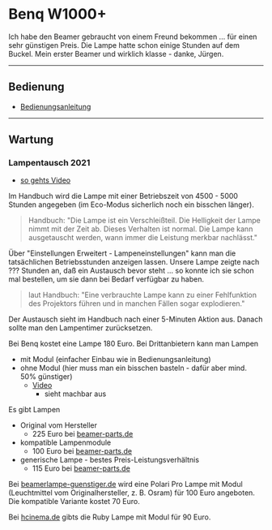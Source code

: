 # Benq W1000+

Ich habe den Beamer gebraucht von einem Freund bekommen ... für einen sehr günstigen Preis. Die Lampe hatte schon einige Stunden auf dem Buckel. Mein erster Beamer und wirklich klasse - danke, Jürgen.

---

## Bedienung

* [Bedienungsanleitung](https://www.benq.eu/de-de/support/downloads-faq/products/projector/w1000plus/manual.html)

---

## Wartung

### Lampentausch 2021

* [so gehts Video](https://www.benq.eu/de-de/support/downloads-faq/faq/product/application/projector-faq-k-00125.html)

Im Handbuch wird die Lampe mit einer Betriebszeit von 4500 - 5000 Stunden angegeben (im Eco-Modus sicherlich noch ein bisschen länger).

> Handbuch: "Die Lampe ist ein Verschleißteil. Die Helligkeit der Lampe nimmt mit der Zeit ab. Dieses Verhalten ist normal. Die Lampe kann ausgetauscht werden, wann immer die Leistung merkbar nachlässt."

Über "Einstellungen Erweitert - Lampeneinstellungen" kann man die tatsächlichen Betriebsstunden anzeigen lassen. Unsere Lampe zeigte nach ??? Stunden an, daß ein Austausch bevor steht ... so konnte ich sie schon mal bestellen, um sie dann bei Bedarf verfügbar zu haben.

> laut Handbuch: "Eine verbrauchte Lampe kann zu einer Fehlfunktion des Projektors führen und in manchen Fällen sogar explodieren."

Der Austausch sieht im Handbuch nach einer 5-Minuten Aktion aus. Danach sollte man den Lampentimer zurücksetzen.

Bei Benq kostet eine Lampe 180 Euro. Bei Drittanbietern kann man Lampen

* mit Modul (einfacher Einbau wie in Bedienungsanleitung)
* ohne Modul (hier muss man ein bisschen basteln - dafür aber mind. 50% günstiger)
  * [Video](https://www.youtube.com/watch?v=iMQQggpfWsM&feature=emb_logo)
    * sieht machbar aus

Es gibt Lampen

* Original vom Hersteller
  * 225 Euro bei [beamer-parts.de](https://www.beamer-parts.de/lampen/benq/benq-w1000-plus/?gclid=Cj0KCQiA3NX_BRDQARIsALA3fILzTckE21wwYw_peP_NgUZhkNk6dsTgM615WupUpNhaGWRDQTFWmIMaAtTfEALw_wcB)
* kompatible Lampenmodule
  * 100 Euro bei [beamer-parts.de](https://www.beamer-parts.de/lampen/benq/benq-w1000-plus/?gclid=Cj0KCQiA3NX_BRDQARIsALA3fILzTckE21wwYw_peP_NgUZhkNk6dsTgM615WupUpNhaGWRDQTFWmIMaAtTfEALw_wcB)
* generische Lampe - bestes Preis-Leistungsverhältnis
  * 115 Euro bei [beamer-parts.de](https://www.beamer-parts.de/lampen/benq/benq-w1000-plus/?gclid=Cj0KCQiA3NX_BRDQARIsALA3fILzTckE21wwYw_peP_NgUZhkNk6dsTgM615WupUpNhaGWRDQTFWmIMaAtTfEALw_wcB)

Bei [beamerlampe-guenstiger.de](https://www.beamerlampe-guenstiger.de/Polari-Pro-Ersatzlampe-fuer-BENQ-W1000-) wird eine Polari Pro Lampe mit Modul (Leuchtmittel vom Originalhersteller, z. B. Osram) für 100 Euro angeboten. Die kompatible Variante kostet 70 Euro.

Bei [hcinema.de](https://www.hcinema.de/lampen/shop.php?id=d19922) gibts die Ruby Lampe mit Modul für 90 Euro.

